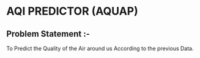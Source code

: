 # AQI PREDICTOR (AQUAP)
## Problem Statement :-
To Predict the Quality of the Air around us According to the previous Data.
